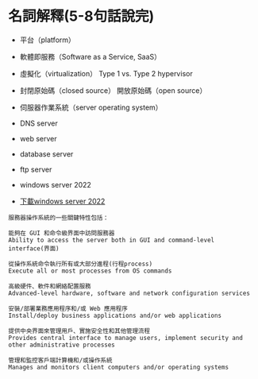 # 名詞解釋(5-8句話說完)
- 平台（platform） 
- 軟體即服務（Software as a Service, SaaS）
- 虛擬化（virtualization）  Type 1 vs. Type 2 hypervisor
- 封閉原始碼（closed source） 開放原始碼（open source）



- 伺服器作業系統（server operating system） 
- DNS server
- web server
- database server
- ftp server
- windows server 2022
- [下載windows server 2022](https://www.microsoft.com/en-us/evalcenter/evaluate-windows-server-2022)
```
服務器操作系統的一些關鍵特性包括：

能夠在 GUI 和命令級界面中訪問服務器
Ability to access the server both in GUI and command-level interface(界面)

從操作系統命令執行所有或大部分進程(行程process)
Execute all or most processes from OS commands

高級硬件、軟件和網絡配置服務
Advanced-level hardware, software and network configuration services

安裝/部署業務應用程序和/或 Web 應用程序
Install/deploy business applications and/or web applications

提供中央界面來管理用戶、實施安全性和其他管理流程
Provides central interface to manage users, implement security and other administrative processes

管理和監控客戶端計算機和/或操作系統
Manages and monitors client computers and/or operating systems
```

